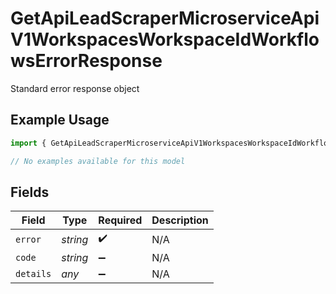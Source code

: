 # GetApiLeadScraperMicroserviceApiV1WorkspacesWorkspaceIdWorkflowsErrorResponse

Standard error response object

## Example Usage

```typescript
import { GetApiLeadScraperMicroserviceApiV1WorkspacesWorkspaceIdWorkflowsErrorResponse } from "oppulence-backend-sdk/models/errors";

// No examples available for this model
```

## Fields

| Field              | Type               | Required           | Description        |
| ------------------ | ------------------ | ------------------ | ------------------ |
| `error`            | *string*           | :heavy_check_mark: | N/A                |
| `code`             | *string*           | :heavy_minus_sign: | N/A                |
| `details`          | *any*              | :heavy_minus_sign: | N/A                |